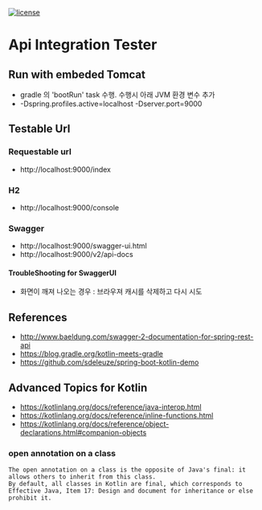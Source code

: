 [![license](https://img.shields.io/github/license/mashape/apistatus.svg)]()

# Api Integration Tester

## Run with embeded Tomcat
- gradle 의 'bootRun' task 수행. 수행시 아래 JVM 환경 변수 추가
- -Dspring.profiles.active=localhost -Dserver.port=9000

## Testable Url

### Requestable url
- http://localhost:9000/index

### H2
- http://localhost:9000/console

### Swagger
- http://localhost:9000/swagger-ui.html
- http://localhost:9000/v2/api-docs

#### TroubleShooting for SwaggerUI
- 화면이 깨져 나오는 경우 : 브라우져 캐시를 삭제하고 다시 시도

## References
- http://www.baeldung.com/swagger-2-documentation-for-spring-rest-api
- https://blog.gradle.org/kotlin-meets-gradle
- https://github.com/sdeleuze/spring-boot-kotlin-demo

## Advanced Topics for Kotlin
- https://kotlinlang.org/docs/reference/java-interop.html
- https://kotlinlang.org/docs/reference/inline-functions.html
- https://kotlinlang.org/docs/reference/object-declarations.html#companion-objects

### open annotation on a class
```
The open annotation on a class is the opposite of Java's final: it allows others to inherit from this class.
By default, all classes in Kotlin are final, which corresponds to Effective Java, Item 17: Design and document for inheritance or else prohibit it.
```
